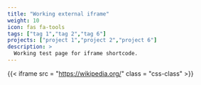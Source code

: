 ```yaml
---
title: "Working external iframe"
weight: 10
icon: fas fa-tools
tags: ["tag 1","tag 2","tag 6"]
projects: ["project 1","project 2","project 6"]
description: >
  Working test page for iframe shortcode.
---
```


{{< iframe src = "https://wikipedia.org/" class = "css-class" >}}